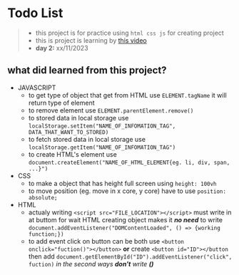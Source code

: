 # Todo List

> - this project is for practice using ```html css js``` for creating project
> - this is project is learning by [this video](https://youtu.be/G0jO8kUrg-I?si=PqHfAS7oOqz-ajto)
> - **day 2:** xx/11/2023

## what did learned from this project?
- JAVASCRIPT
    - to get type of object that get from HTML use ```ELEMENT.tagName``` it will return type of element
    - to remove element use ```ELEMENT.parentElement.remove()```
    - to stored data in local storage use ```localStorage.setItem("NAME_OF_INFOMATION_TAG", DATA_THAT_WANT_TO_STORED)```
    - to fetch stored data in local storage use ```localStorage.getItem("NAME_OF_INFOMATION_TAG")```
    - to create HTML's element use ```document.createElement("NAME_OF_HTML_ELEMENT{eg. li, div, span, ...}")```
- CSS
    - to make a object that has height full screen using ```height: 100vh```
    - to move position (eg. move in x core, y core) have to use ```position: absolute;```
- HTML
    - actualy writing ```<script src="FILE_LOCATION"></script>``` must write in at buttom for wait HTML creating object makes it ***no need*** to write ```document.addEventListener("DOMContentLoaded", () => {working function;})```
    - to add event click on button can be both use ```<button onclick="fuction()"></button>``` **or** create ```<button id="ID"></button``` then add ```document.getElementById("ID").addEventListener("click", fuction)``` *in the second ways **don't** write **()***